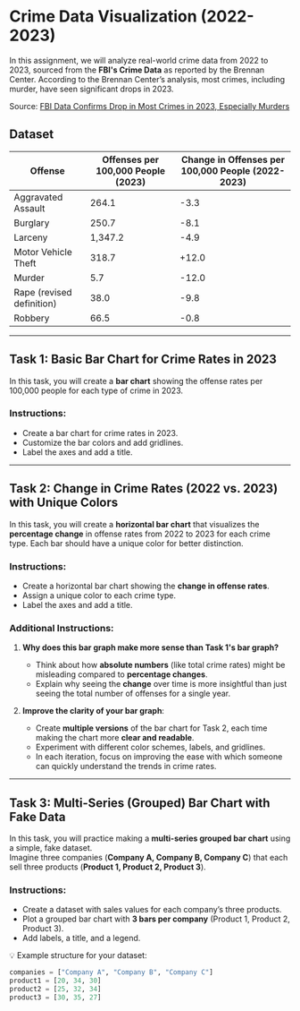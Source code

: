 # Crime Data Visualization (2022-2023)

In this assignment, we will analyze real-world crime data from 2022 to 2023, sourced from the **FBI's Crime Data** as reported by the Brennan Center. According to the Brennan Center’s analysis, most crimes, including murder, have seen significant drops in 2023.

Source: [FBI Data Confirms Drop in Most Crimes in 2023, Especially Murders](https://www.brennancenter.org/our-work/analysis-opinion/fbi-data-confirms-drop-most-crimes-2023-especially-murders)

## Dataset

| **Offense**                  | **Offenses per 100,000 People (2023)** | **Change in Offenses per 100,000 People (2022-2023)** |
|------------------------------|----------------------------------------|-------------------------------------------------------|
| Aggravated Assault            | 264.1                                  | -3.3                                                  |
| Burglary                      | 250.7                                  | -8.1                                                  |
| Larceny                       | 1,347.2                                | -4.9                                                  |
| Motor Vehicle Theft           | 318.7                                  | +12.0                                                 |
| Murder                        | 5.7                                    | -12.0                                                 |
| Rape (revised definition)     | 38.0                                   | -9.8                                                  |
| Robbery                       | 66.5                                   | -0.8                                                  |

---

## Task 1: Basic Bar Chart for Crime Rates in 2023

In this task, you will create a **bar chart** showing the offense rates per 100,000 people for each type of crime in 2023.

### Instructions:
- Create a bar chart for crime rates in 2023.
- Customize the bar colors and add gridlines.
- Label the axes and add a title.

---

## Task 2: Change in Crime Rates (2022 vs. 2023) with Unique Colors

In this task, you will create a **horizontal bar chart** that visualizes the **percentage change** in offense rates from 2022 to 2023 for each crime type. Each bar should have a unique color for better distinction.

### Instructions:
- Create a horizontal bar chart showing the **change in offense rates**.
- Assign a unique color to each crime type.
- Label the axes and add a title.

### Additional Instructions:
1. **Why does this bar graph make more sense than Task 1's bar graph?**
   - Think about how **absolute numbers** (like total crime rates) might be misleading compared to **percentage changes**.
   - Explain why seeing the **change** over time is more insightful than just seeing the total number of offenses for a single year.
   
2. **Improve the clarity of your bar graph**:
   - Create **multiple versions** of the bar chart for Task 2, each time making the chart more **clear and readable**.
   - Experiment with different color schemes, labels, and gridlines.
   - In each iteration, focus on improving the ease with which someone can quickly understand the trends in crime rates.

---

## Task 3: Multi-Series (Grouped) Bar Chart with Fake Data

In this task, you will practice making a **multi-series grouped bar chart** using a simple, fake dataset.  
Imagine three companies (**Company A, Company B, Company C**) that each sell three products (**Product 1, Product 2, Product 3**).

### Instructions:
- Create a dataset with sales values for each company’s three products.
- Plot a grouped bar chart with **3 bars per company** (Product 1, Product 2, Product 3).
- Add labels, a title, and a legend.

💡 Example structure for your dataset:
```python
companies = ["Company A", "Company B", "Company C"]
product1 = [20, 34, 30]
product2 = [25, 32, 34]
product3 = [30, 35, 27]
